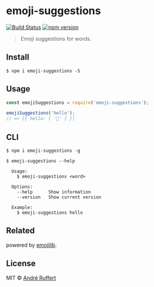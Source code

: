 # emoji-suggestions

[![Build Status](https://travis-ci.org/andreruffert/emoji-suggestions.svg?branch=master)](https://travis-ci.org/andreruffert/emoji-suggestions) [![npm version](https://img.shields.io/npm/v/emoji-suggestions.svg)](https://www.npmjs.com/package/emoji-suggestions)

> Emoji suggestions for words.

## Install

```console
$ npm i emoji-suggestions -S
```

## Usage

```js
const emojiSuggestions = require('emoji-suggestions');

emojiSuggestions('hello');
// => [{ hello: [ '👋' ] }]

```

## CLI

```console
$ npm i emoji-suggestions -g
```

```console
$ emoji-suggestions --help

  Usage:
    $ emoji-suggestions <word>

  Options:
    --help      Show information
    --version   Show current version

  Example:
    $ emoji-suggestions hello
```

## Related

powered by [emojilib](https://github.com/muan/emojilib).

## License

MIT © [André Ruffert](http://andreruffert.com)
